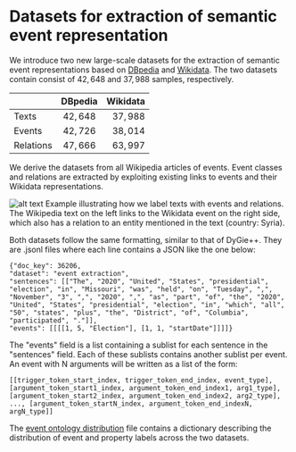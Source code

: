 # Datasets for extraction of semantic event representation

We introduce two new large-scale datasets for the extraction of semantic event representations based on [DBpedia](https://github.com/t-kuculo/T-SEE/blob/main/data/datasets/DBP-SEE.jsonl) and [Wikidata](https://github.com/t-kuculo/T-SEE/blob/main/data/datasets/WD-SEE.jsonl). The two datasets contain consist of $42,648$ and $37,988$ samples, respectively.

|         |  DBpedia | Wikidata |
|---------|:--------:| --------:|
|Texts    | $42,648$ | $37,988$ |
|Events   | $42,726$ | $38,014$ |
|Relations| $47,666$ | $63,997$|


We derive the datasets from all Wikipedia articles of events. Event classes and relations are extracted by exploiting existing links to events and their Wikidata representations. 

![alt text](https://github.com/t-kuculo/T-SEE/blob/main/data/datasets/ground_truth.png)
Example illustrating how we label texts with events and relations. The Wikipedia text on the left links to the Wikidata event on the right side, which also has a
relation to an entity mentioned in the text (country: Syria).

Both datasets follow the same formatting, similar to that of DyGie++. They are .jsonl files where each line contains a JSON like the one below:
```
{"doc_key": 36206, 
"dataset": "event extraction", 
"sentences": [["The", "2020", "United", "States", "presidential", "election", "in", "Missouri", "was", "held", "on", "Tuesday", ",", "November", "3", ",", "2020", ",", "as", "part", "of", "the", "2020", "United", "States", "presidential", "election", "in", "which", "all", "50", "states", "plus", "the", "District", "of", "Columbia", "participated", "."]],
"events": [[[[1, 5, "Election"], [1, 1, "startDate"]]]]}
```
The "events" field is a list containing a sublist for each sentence in the "sentences" field. Each of these sublists contains another sublist per event.
An event with N arguments will be written as a list of the form:
  ```
[[trigger_token_start_index, trigger_token_end_index, event_type], 
[argument_token_start1_index, argument_token_end_index1, arg1_type], 
[argument_token_start2_index, argument_token_end_index2, arg2_type], 
..., [argument_token_startN_index, argument_token_end_indexN, argN_type]]
```


The   [event ontology distribution](https://github.com/t-kuculo/T-SEE/blob/main/data/datasets/event_ontology_distribution.json) file contains a dictionary describing the distribution of  event and property labels across the two datasets.

<!---Find the by-class and by-property evaluation results of T-SEE in  [T-SEE Evaluation Results]-->

